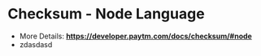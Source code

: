 # Checksum - Node Language
* More Details: **https://developer.paytm.com/docs/checksum/#node**
* zdasdasd
